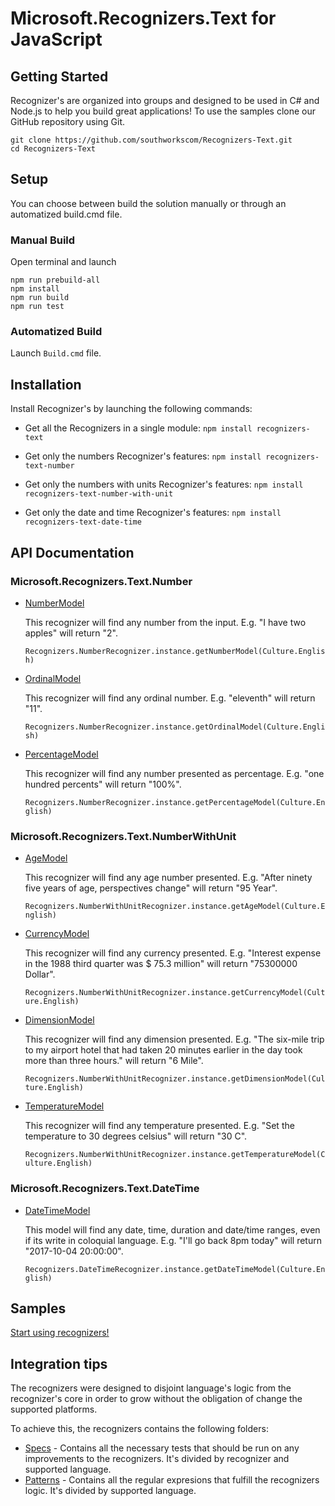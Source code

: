 # Microsoft.Recognizers.Text for JavaScript

## Getting Started

Recognizer's are organized into groups and designed to be used in C# and Node.js to help you build great applications! To use the samples clone our GitHub repository using Git.

    git clone https://github.com/southworkscom/Recognizers-Text.git
    cd Recognizers-Text

## Setup

You can choose between build the solution manually or through an automatized build.cmd file.

### Manual Build
Open terminal and launch

    npm run prebuild-all
    npm install
    npm run build
    npm run test

### Automatized Build
Launch `Build.cmd` file.

## Installation

Install Recognizer's by launching the following commands:

* Get all the Recognizers in a single module:
`npm install recognizers-text`

* Get only the numbers Recognizer's features:
`npm install recognizers-text-number`

* Get only the numbers with units Recognizer's features:
`npm install recognizers-text-number-with-unit`

* Get only the date and time Recognizer's features:
`npm install recognizers-text-date-time`

## API Documentation

### Microsoft.Recognizers.Text.Number

* [NumberModel](recognizers-number/src/number/numberRecognizer.ts)

    This recognizer will find any number from the input. E.g. "I have two apples" will return "2".

    `Recognizers.NumberRecognizer.instance.getNumberModel(Culture.English)`

* [OrdinalModel](recognizers-number/src/number/numberRecognizer.ts)

    This recognizer will find any ordinal number. E.g. "eleventh" will return "11".

    `Recognizers.NumberRecognizer.instance.getOrdinalModel(Culture.English)`

* [PercentageModel](recognizers-number/src/number/numberRecognizer.ts)

    This recognizer will find any number presented as percentage. E.g. "one hundred percents" will return "100%".

    `Recognizers.NumberRecognizer.instance.getPercentageModel(Culture.English)`

### Microsoft.Recognizers.Text.NumberWithUnit

* [AgeModel](recognizers-number-with-unit/src/numberWithUnit/numberWithUnitRecognizer.ts)

    This recognizer will find any age number presented. E.g. "After ninety five years of age, perspectives change" will return "95 Year".

    `Recognizers.NumberWithUnitRecognizer.instance.getAgeModel(Culture.English)`

* [CurrencyModel](recognizers-number-with-unit/src/numberWithUnit/numberWithUnitRecognizer.ts)

    This recognizer will find any currency presented. E.g. "Interest expense in the 1988 third quarter was $ 75.3 million" will return "75300000 Dollar".

    `Recognizers.NumberWithUnitRecognizer.instance.getCurrencyModel(Culture.English)`

* [DimensionModel](recognizers-number-with-unit/src/numberWithUnit/numberWithUnitRecognizer.ts)

    This recognizer will find any dimension presented. E.g. "The six-mile trip to my airport hotel that had taken 20 minutes earlier in the day took more than three hours." will return "6 Mile".

    `Recognizers.NumberWithUnitRecognizer.instance.getDimensionModel(Culture.English)`

* [TemperatureModel](recognizers-number-with-unit/src/numberWithUnit/numberWithUnitRecognizer.ts)

    This recognizer will find any temperature presented. E.g. "Set the temperature to 30 degrees celsius" will return "30 C".

    `Recognizers.NumberWithUnitRecognizer.instance.getTemperatureModel(Culture.English)`

### Microsoft.Recognizers.Text.DateTime

* [DateTimeModel](recognizers-date-time/src/dateTime/dateTimeRecognizer.ts)

    This model will find any date, time, duration and date/time ranges, even if its write in coloquial language. E.g. "I'll go back 8pm today" will return "2017-10-04 20:00:00".

    `Recognizers.DateTimeRecognizer.instance.getDateTimeModel(Culture.English)`

## Samples

[Start using recognizers!](samples)

## Integration tips

The recognizers were designed to disjoint language's logic from the recognizer's core in order to grow without the obligation of change the supported platforms.

To achieve this, the recognizers contains the following folders:

* [Specs](../Specs) - Contains all the necessary tests that should be run on any improvements to the recognizers. It's divided by recognizer and supported language.
* [Patterns](../Patterns)  - Contains all the regular expresions that fulfill the recognizers logic. It's divided by supported language.